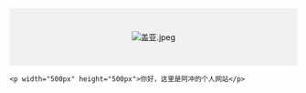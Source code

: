 
<div style="
  background-color:#f1f1f1;
  text-align:center;
  padding:40px;
  ">
   <img src="https://i.imgs.ovh/2025/04/05/OD74Y.jpeg" alt="盖亚.jpeg" border="0"> </img> 
</div>
    
    <p width="500px" height="500px">你好，这里是阿冲的个人网站</p>
